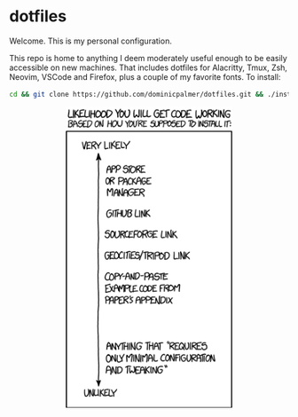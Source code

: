 # dotfiles

Welcome. This is my personal configuration.

This repo is home to anything I deem moderately useful enough to be easily accessible on new machines. That includes dotfiles for Alacritty, Tmux, Zsh, Neovim, VSCode and Firefox, plus a couple of my favorite fonts. To install:

```bash
cd && git clone https://github.com/dominicpalmer/dotfiles.git && ./install.sh
```

<p align="center">
    <img align="center" src="img/xkcd.png" alt="drawing" width="300" />
</p>
